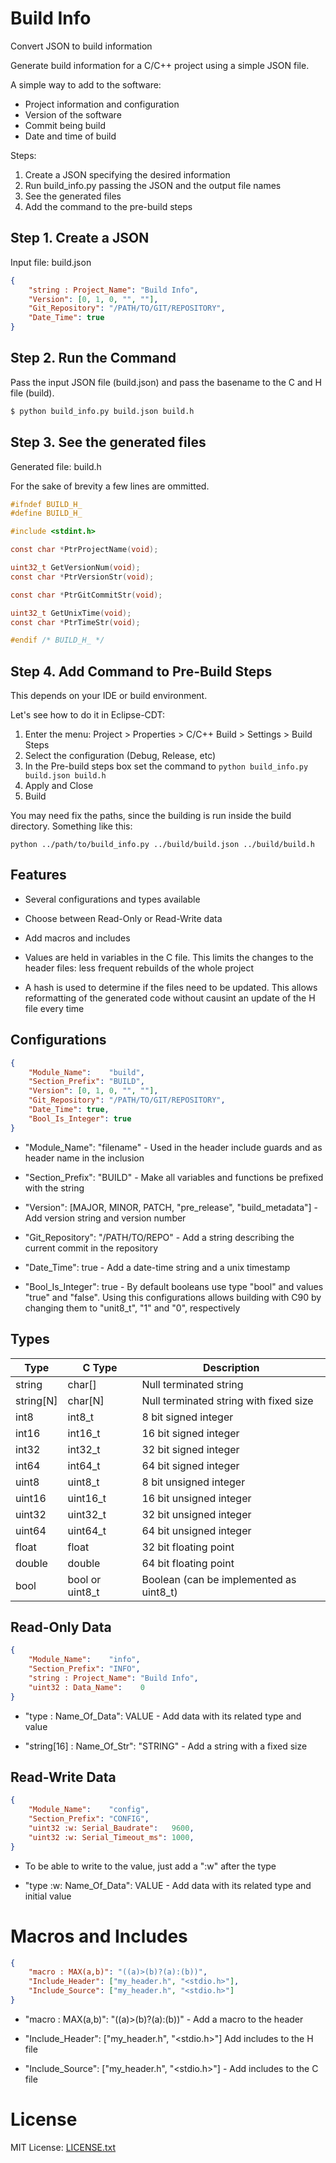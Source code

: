 # Build Info

Convert JSON to build information

Generate build information for a C/C++ project using a simple JSON file.

A simple way to add to the software:

* Project information and configuration
* Version of the software
* Commit being build
* Date and time of build

Steps:

1. Create a JSON specifying the desired information
2. Run build_info.py passing the JSON and the output file names
3. See the generated files
4. Add the command to the pre-build steps

## Step 1. Create a JSON

Input file: build.json

```json
{
    "string : Project_Name": "Build Info",
    "Version": [0, 1, 0, "", ""],
    "Git_Repository": "/PATH/TO/GIT/REPOSITORY",
    "Date_Time": true
}
```

## Step 2. Run the Command

Pass the input JSON file (build.json) and pass the basename to the C and
H file (build).

```sh
$ python build_info.py build.json build.h
```

## Step 3. See the generated files

Generated file: build.h

For the sake of brevity a few lines are ommitted.

```c
#ifndef BUILD_H_
#define BUILD_H_

#include <stdint.h>

const char *PtrProjectName(void);

uint32_t GetVersionNum(void);
const char *PtrVersionStr(void);

const char *PtrGitCommitStr(void);

uint32_t GetUnixTime(void);
const char *PtrTimeStr(void);

#endif /* BUILD_H_ */
```

## Step 4. Add Command to Pre-Build Steps

This depends on your IDE or build environment.

Let's see how to do it in Eclipse-CDT:

1. Enter the menu: Project > Properties > C/C++ Build > Settings >
    Build Steps
2. Select the configuration (Debug, Release, etc)
3. In the Pre-build steps box set the command to
    `python build_info.py build.json build.h`
4. Apply and Close
5. Build

You may need fix the paths, since the building is run inside the build
directory. Something like this:

`python ../path/to/build_info.py ../build/build.json ../build/build.h`

## Features

* Several configurations and types available

* Choose between Read-Only or Read-Write data

* Add macros and includes

* Values are held in variables in the C file. This limits the changes to the
header files: less frequent rebuilds of the whole project

* A hash is used to determine if the files need to be updated. This allows
reformatting of the generated code without causint an update of the H file every
time

## Configurations

```json
{
    "Module_Name":    "build",
    "Section_Prefix": "BUILD",
    "Version": [0, 1, 0, "", ""],
    "Git_Repository": "/PATH/TO/GIT/REPOSITORY",
    "Date_Time": true,
    "Bool_Is_Integer": true
}
```

* "Module_Name": "filename" - Used in the header include guards and as header
name in the inclusion

* "Section_Prefix": "BUILD" - Make all variables and functions be prefixed with
the string

* "Version": [MAJOR, MINOR, PATCH, "pre_release", "build_metadata"] - Add
version string and version number

* "Git_Repository": "/PATH/TO/REPO" - Add a string describing the current commit
in the repository

* "Date_Time": true - Add a date-time string and a unix timestamp

* "Bool_Is_Integer": true - By default booleans use type "bool" and values
"true" and "false". Using this configurations allows building with C90 by
changing them to "unit8_t", "1" and "0", respectively

## Types

| Type      | C Type          | Description                             |
| --------- | --------------- | --------------------------------------- |
| string    | char[]          | Null terminated string                  |
| string[N] | char[N]         | Null terminated string with fixed size  |
| int8      | int8_t          | 8 bit signed integer                    |
| int16     | int16_t         | 16 bit signed integer                   |
| int32     | int32_t         | 32 bit signed integer                   |
| int64     | int64_t         | 64 bit signed integer                   |
| uint8     | uint8_t         | 8 bit unsigned integer                  |
| uint16    | uint16_t        | 16 bit unsigned integer                 |
| uint32    | uint32_t        | 32 bit unsigned integer                 |
| uint64    | uint64_t        | 64 bit unsigned integer                 |
| float     | float           | 32 bit floating point                   |
| double    | double          | 64 bit floating point                   |
| bool      | bool or uint8_t | Boolean (can be implemented as uint8_t) |

## Read-Only Data

```json
{
    "Module_Name":    "info",
    "Section_Prefix": "INFO",
    "string : Project_Name": "Build Info",
    "uint32 : Data_Name":    0
}
```

* "type : Name_Of_Data": VALUE - Add data with its related type and value

* "string[16] : Name_Of_Str": "STRING" - Add a string with a fixed size

## Read-Write Data

```json
{
    "Module_Name":    "config",
    "Section_Prefix": "CONFIG",
    "uint32 :w: Serial_Baudrate":   9600,
    "uint32 :w: Serial_Timeout_ms": 1000,
}
```

* To be able to write to the value, just add a ":w" after the type

* "type :w: Name_Of_Data": VALUE - Add data with its related type and initial
value

# Macros and Includes

```json
{
    "macro : MAX(a,b)": "((a)>(b)?(a):(b))",
    "Include_Header": ["my_header.h", "<stdio.h>"],
    "Include_Source": ["my_header.h", "<stdio.h>"]
}
```

* "macro : MAX(a,b)": "((a)>(b)?(a):(b))" - Add a macro to the header

* "Include_Header": ["my_header.h", "<stdio.h>"] Add includes to the H file

* "Include_Source": ["my_header.h", "<stdio.h>"] - Add includes to the C file

# License

MIT License:
[LICENSE.txt](https://github.com/djboni/build_info/blob/master/LICENSE.txt)
